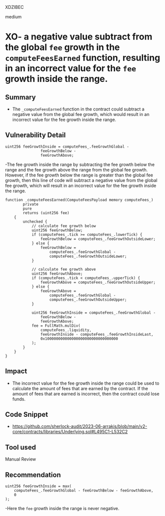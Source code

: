 XDZIBEC

medium

# XO-  a negative value subtract from the global `fee` growth in the `computeFeesEarned` function, resulting in an incorrect value for the `fee` growth inside the range.

## Summary
- The `_computeFeesEarned` function in the contract could subtract a negative value from the global fee growth, which would result in an incorrect value for the fee growth inside the range.
## Vulnerability Detail
```solidity
uint256 feeGrowthInside = computeFees_.feeGrowthGlobal -
                feeGrowthBelow -
                feeGrowthAbove;

```
-The fee growth inside the range by subtracting the fee growth below the range and the fee growth above the range from the global fee growth. However, if the fee growth below the range is greater than the global fee growth, then this line of code will subtract a negative value from the global fee growth, which will result in an incorrect value for the fee growth inside the range.
```solidity
function _computeFeesEarned(ComputeFeesPayload memory computeFees_)
        private
        pure
        returns (uint256 fee)
    {
        unchecked {
            // calculate fee growth below
            uint256 feeGrowthBelow;
            if (computeFees_.tick >= computeFees_.lowerTick) {
                feeGrowthBelow = computeFees_.feeGrowthOutsideLower;
            } else {
                feeGrowthBelow =
                    computeFees_.feeGrowthGlobal -
                    computeFees_.feeGrowthOutsideLower;
            }

            // calculate fee growth above
            uint256 feeGrowthAbove;
            if (computeFees_.tick < computeFees_.upperTick) {
                feeGrowthAbove = computeFees_.feeGrowthOutsideUpper;
            } else {
                feeGrowthAbove =
                    computeFees_.feeGrowthGlobal -
                    computeFees_.feeGrowthOutsideUpper;
            }

            uint256 feeGrowthInside = computeFees_.feeGrowthGlobal -
                feeGrowthBelow -
                feeGrowthAbove;
            fee = FullMath.mulDiv(
                computeFees_.liquidity,
                feeGrowthInside - computeFees_.feeGrowthInsideLast,
                0x100000000000000000000000000000000
            );
        }
    }
}
```
## Impact
- The incorrect value for the fee growth inside the range could be used to calculate the amount of fees that are earned by the contract. If the amount of fees that are earned is incorrect, then the contract could lose funds.
## Code Snippet
- https://github.com/sherlock-audit/2023-06-arrakis/blob/main/v2-core/contracts/libraries/Underlying.sol#L495C1-L532C2
## Tool used

Manual Review

## Recommendation
```solidity
uint256 feeGrowthInside = max(
    computeFees_.feeGrowthGlobal - feeGrowthBelow - feeGrowthAbove,
    0
);
```
-Here the `fee` growth inside the range is never negative.